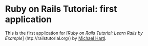 # Ruby on Rails Tutorial: first application

This is the first application for
[*Ruby on Rails Tutorial: Learn Rails by Example*] (htp://railstutorial.org/)
by [Michael Hartl](http://michaelhartl.com/).
